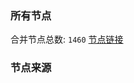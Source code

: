 ### 所有节点
合并节点总数: `1460`
[节点链接](https://raw.githubusercontent.com/rzhy1/11/master/sub/sub_merge_base64.txt)

### 节点来源
